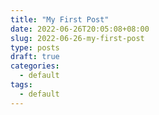 ```yaml
---
title: "My First Post"
date: 2022-06-26T20:05:08+08:00
slug: 2022-06-26-my-first-post
type: posts
draft: true
categories:
  - default
tags:
  - default
---
```

